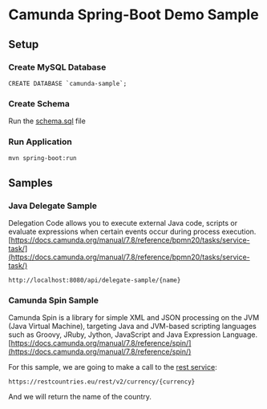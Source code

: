 # Camunda Spring-Boot Demo Sample

## Setup

### Create MySQL Database
```mysql
CREATE DATABASE `camunda-sample`;
```

### Create Schema
Run the [schema.sql](https://github.com/rolandopalermo/camunda-spring-boot-example/blob/master/src/main/resources/schema.sql) file

### Run Application
```
mvn spring-boot:run
```

## Samples

### Java Delegate Sample
Delegation Code allows you to execute external Java code, scripts or evaluate expressions when certain events occur during process execution.
[https://docs.camunda.org/manual/7.8/reference/bpmn20/tasks/service-task/](https://docs.camunda.org/manual/7.8/reference/bpmn20/tasks/service-task/)
```
http://localhost:8080/api/delegate-sample/{name}
```

### Camunda Spin Sample
Camunda Spin is a library for simple XML and JSON processing on the JVM (Java Virtual Machine), targeting Java and JVM-based scripting languages such as Groovy, JRuby, Jython, JavaScript and Java Expression Language.
[https://docs.camunda.org/manual/7.8/reference/spin/](https://docs.camunda.org/manual/7.8/reference/spin/)

For this sample, we are going to make a call to the [rest service](https://restcountries.eu/):
```
https://restcountries.eu/rest/v2/currency/{currency}
```
And we will return the name of the country.